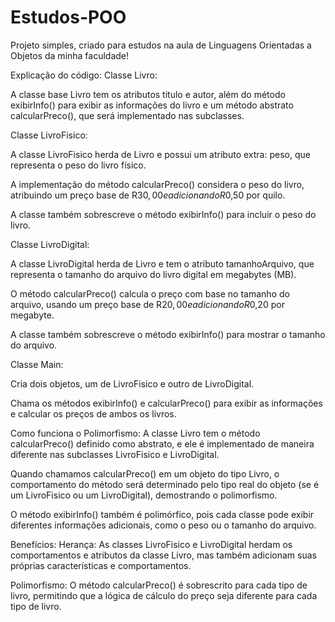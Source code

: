 # Estudos-POO
Projeto simples, criado para estudos na aula de Linguagens Orientadas a Objetos da minha faculdade!


Explicação do código:
Classe Livro:

A classe base Livro tem os atributos titulo e autor, além do método exibirInfo() para exibir as informações do livro e um método abstrato calcularPreco(), que será implementado nas subclasses.

Classe LivroFisico:

A classe LivroFisico herda de Livro e possui um atributo extra: peso, que representa o peso do livro físico.

A implementação do método calcularPreco() considera o peso do livro, atribuindo um preço base de R$30,00 e adicionando R$0,50 por quilo.

A classe também sobrescreve o método exibirInfo() para incluir o peso do livro.

Classe LivroDigital:

A classe LivroDigital herda de Livro e tem o atributo tamanhoArquivo, que representa o tamanho do arquivo do livro digital em megabytes (MB).

O método calcularPreco() calcula o preço com base no tamanho do arquivo, usando um preço base de R$20,00 e adicionando R$0,20 por megabyte.

A classe também sobrescreve o método exibirInfo() para mostrar o tamanho do arquivo.

Classe Main:

Cria dois objetos, um de LivroFisico e outro de LivroDigital.

Chama os métodos exibirInfo() e calcularPreco() para exibir as informações e calcular os preços de ambos os livros.

Como funciona o Polimorfismo:
A classe Livro tem o método calcularPreco() definido como abstrato, e ele é implementado de maneira diferente nas subclasses LivroFisico e LivroDigital.

Quando chamamos calcularPreco() em um objeto do tipo Livro, o comportamento do método será determinado pelo tipo real do objeto (se é um LivroFisico ou um LivroDigital), demostrando o polimorfismo.

O método exibirInfo() também é polimórfico, pois cada classe pode exibir diferentes informações adicionais, como o peso ou o tamanho do arquivo.

Benefícios:
Herança: As classes LivroFisico e LivroDigital herdam os comportamentos e atributos da classe Livro, mas também adicionam suas próprias características e comportamentos.

Polimorfismo: O método calcularPreco() é sobrescrito para cada tipo de livro, permitindo que a lógica de cálculo do preço seja diferente para cada tipo de livro.
